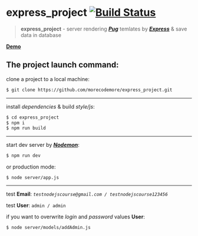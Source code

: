 # express_project  [![Build Status](https://travis-ci.org/morecodemore/express_project.svg?branch=master)](https://travis-ci.org/morecodemore/express_project)
>**express_project** - server rendering [***Pug***](https://pugjs.org/api/getting-started.html) temlates by [***Express***](http://expressjs.com) & save data in database

[**Demo**](https://arhipov.herokuapp.com)

## The project launch command:

clone a project to a local machine:
```bash
$ git clone https://github.com/morecodemore/express_project.git
```
---

install *dependencies* & build *style/js*:
```bash  
$ cd express_project
$ npm i
$ npm run build
```
---

start dev server by [***Nodemon***](https://nodemon.io):
```bash
$ npm run dev
```
    
or production mode:
```
$ node server/app.js
```
---
test **Email**: *`testnodejscourse@gmail.com / testnodejscourse123456`*

test **User**: `admin / admin`

if you want to overwrite *login* and *password* values **User**:

```bash
$ node server/models/addAdmin.js
```

